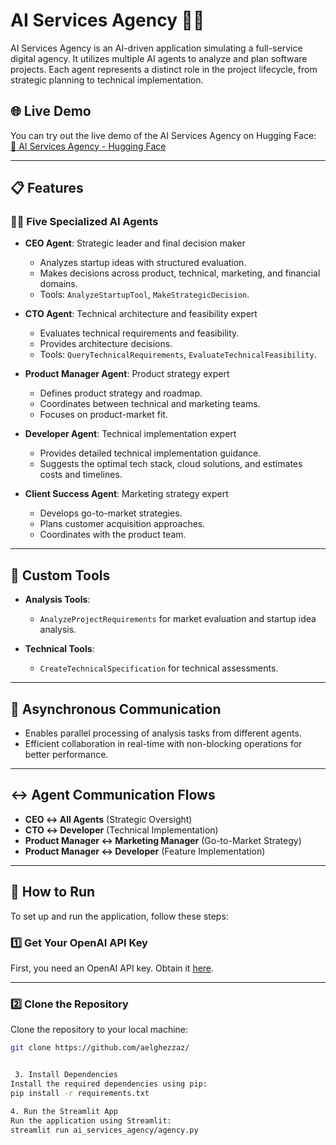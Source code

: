 # AI Services Agency 👨‍💼

AI Services Agency is an AI-driven application simulating a full-service digital agency. It utilizes multiple AI agents to analyze and plan software projects. Each agent represents a distinct role in the project lifecycle, from strategic planning to technical implementation.

## 🌐 Live Demo

You can try out the live demo of the AI Services Agency on Hugging Face:  
[🔗 AI Services Agency - Hugging Face](https://huggingface.co/spaces/shallou/AIServicesAgency)  

---

## 📋 Features

### 🧑‍💼 Five Specialized AI Agents

- **CEO Agent**: Strategic leader and final decision maker
  - Analyzes startup ideas with structured evaluation.
  - Makes decisions across product, technical, marketing, and financial domains.
  - Tools: `AnalyzeStartupTool`, `MakeStrategicDecision`.

- **CTO Agent**: Technical architecture and feasibility expert
  - Evaluates technical requirements and feasibility.
  - Provides architecture decisions.
  - Tools: `QueryTechnicalRequirements`, `EvaluateTechnicalFeasibility`.

- **Product Manager Agent**: Product strategy expert
  - Defines product strategy and roadmap.
  - Coordinates between technical and marketing teams.
  - Focuses on product-market fit.

- **Developer Agent**: Technical implementation expert
  - Provides detailed technical implementation guidance.
  - Suggests the optimal tech stack, cloud solutions, and estimates costs and timelines.

- **Client Success Agent**: Marketing strategy expert
  - Develops go-to-market strategies.
  - Plans customer acquisition approaches.
  - Coordinates with the product team.

---

## 🔧 Custom Tools

- **Analysis Tools**: 
  - `AnalyzeProjectRequirements` for market evaluation and startup idea analysis.
  
- **Technical Tools**: 
  - `CreateTechnicalSpecification` for technical assessments.

---

## 🔄 Asynchronous Communication

- Enables parallel processing of analysis tasks from different agents.
- Efficient collaboration in real-time with non-blocking operations for better performance.

---

## ↔️ Agent Communication Flows

- **CEO ↔️ All Agents** (Strategic Oversight)
- **CTO ↔️ Developer** (Technical Implementation)
- **Product Manager ↔️ Marketing Manager** (Go-to-Market Strategy)
- **Product Manager ↔️ Developer** (Feature Implementation)

---

## 🚀 How to Run

To set up and run the application, follow these steps:

### 1️⃣ Get Your OpenAI API Key

First, you need an OpenAI API key. Obtain it [here](https://platform.openai.com/api-keys).

---

### 2️⃣ Clone the Repository

Clone the repository to your local machine:

```bash
git clone https://github.com/aelghezzaz/


 3. Install Dependencies
Install the required dependencies using pip:
pip install -r requirements.txt

4. Run the Streamlit App
Run the application using Streamlit:
streamlit run ai_services_agency/agency.py

